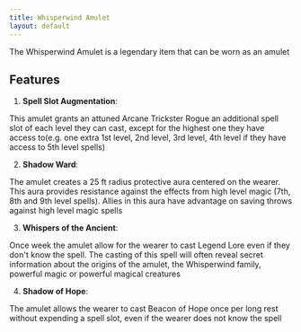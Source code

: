 ```yaml
---
title: Whisperwind Amulet
layout: default
---
```

The Whisperwind Amulet is a legendary item that can be worn as an amulet

## Features
1. **Spell Slot Augmentation**:

This amulet grants an attuned Arcane Trickster Rogue an additional spell slot of each level they can cast, except for the highest one they have access to(e.g. one extra 1st level, 2nd level, 3rd level, 4th level if they have access to 5th level spells)

2. **Shadow Ward**:

The amulet creates a 25 ft radius protective aura centered on the wearer. This aura provides resistance against the effects from high level magic (7th, 8th and 9th level spells).
Allies in this aura have advantage on saving throws against high level magic spells

3. **Whispers of the Ancient**:

Once week the amulet allow for the wearer to cast Legend Lore even if they don't know the spell. The casting of this spell will often reveal secret information about the origins of the amulet, the Whisperwind family, powerful magic or powerful magical creatures

4. **Shadow of Hope**:

The amulet allows the wearer to cast Beacon of Hope once per long rest without expending a spell slot, even if the wearer does not know the spell